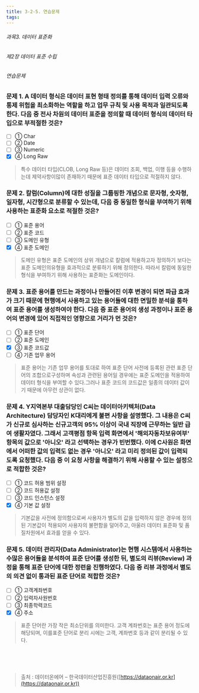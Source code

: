 ```yaml
---
title: 3-2-5. 연습문제
tags: 
---
```


###### 과목3. 데이터 표준화
###### 제2장 데이터 표준 수립
###### 연습문제

### 문제 1. A 데이터 형식은 데이터 표현 형태 정의를 통해 데이터 입력 오류와 통제 위험을 최소화하는 역할을 하고 업무 규칙 및 사용 목적과 일관되도록 한다. 다음 중 전사 차원의 데이터 표준을 정의할 때 데이터 형식의 데이터 타입으로 부적절한 것은?
  * [ ] ① Char
  * [ ] ② Date
  * [ ] ③ Numeric
  * [x] ④ Long Raw
> 특수 데이터 타입(CLOB, Long Raw 등)은 데이터 조회, 백업, 이행 등을 수행하는데 제약사항이많이 존재하기 때문에 표준 데이터 타입으로 적절하지 않다.

### 문제 2. 칼럼(Column)에 대한 성질을 그룹핑한 개념으로 문자형, 숫자형, 일자형, 시간형으로 분류할 수 있는데, 다음 중 동일한 형식을 부여하기 위해 사용하는 표준화 요소로 적절한 것은?
  * [ ] ① 표준 용어
  * [ ] ② 표준 코드
  * [ ] ③ 도메인 유형
  * [x] ④ 표준 도메인
> 도메인 유형은 표준 도메인의 상위 개념으로 칼럼에 적용하고자 정의하기 보다는 표준 도메인의유형을 효과적으로 분류하기 위해 정의한다. 따라서 칼럼에 동일한 형식을 부여하기 위해 사용하는 표준화는 도메인이다.

### 문제 3. 표준 용어를 만드는 과정이나 만들어진 이후 변경이 되면 파급 효과가 크기 때문에 현행에서 사용하고 있는 용어들에 대한 면밀한 분석을 통하여 표준 용어를 생성하여야 한다. 다음 중 표준 용어의 생성 과정이나 표준 용어의 변경에 있어 직접적인 영향으로 거리가 먼 것은?
  * [ ] ① 표준 단어
  * [ ] ② 표준 도메인
  * [x] ③ 표준 코드값
  * [ ] ④ 기존 업무 용어
> 표준 용어는 기존 업무 용어를 토대로 하여 표준 단어 사전에 등록된 관련 표준 단어의 조합으로구성하며 속성과 관련된 용어일 경우에는 표준 도메인을 적용하여 데이터 형식을 부여할 수 있다.그러나 표준 코드의 코드값은 일종의 데이터 값이기 때문에 아무런 상관이 없다.

### 문제 4. Y지역본부 대출담당인 C씨는 데이터아키텍처(Data Architecture) 담당자인 K대리에게 불편 사항을 설명했다. 그 내용은 C씨가 신규로 심사하는 신규고객의 95% 이상이 국내 직장에 근무하는 일반 급여 생활자였다. 그래서 고객평점 항목 입력 화면에서 '해외자동차보유여부' 항목의 값으로 '아니오' 라고 선택하는 경우가 빈번했다. 이에 C사원은 화면에서 어떠한 값의 입력도 없는 경우 '아니오' 라고 미리 정의된 값이 입력되도록 요청했다. 다음 중 이 요청 사항을 해결하기 위해 사용할 수 있는 설정으로 적합한 것은?
  * [ ] ① 코드 허용 범위 설정
  * [ ] ② 코드 허용값 설정
  * [ ] ③ 코드 인스턴스 설정
  * [x] ④ 기본 값 설정
> 기본값을 사전에 정의함으로써 사용자가 별도의 값을 입력하지 않은 경우에 정의된 기본값이 적용되어 사용자의 불편함을 덜어주고, 아울러 데이터 표준화 및 품질차원에서 효과를 얻을 수 있다.

### 문제 5. 데이터 관리자(Data Administrator)는 현행 시스템에서 사용하는 수많은 용어들을 분석하여 표준 단어를 생성한 뒤, 별도의 리뷰(Review) 과정을 통해 표준 단어에 대한 정련을 진행하였다. 다음 중 리뷰 과정에서 별도의 의견 없이 통과된 표준 단어로 적합한 것은?
  * [ ] ① 고객계좌번호
  * [ ] ② 입력자사원번호
  * [ ] ③ 최종학력코드
  * [x] ④ 주소
> 표준 단어란 가장 작은 최소단위를 의미한다. 고객 계좌번호는 표준 용어 정도에 해당되며, 이를표준 단어로 분리 시에는 고객, 계좌번호 등과 같이 분리될 수 있다.

<br><br><br>
> 출처 : 데이터온에어 – 한국데이터산업진흥원([https://dataonair.or.kr](https://dataonair.or.kr))